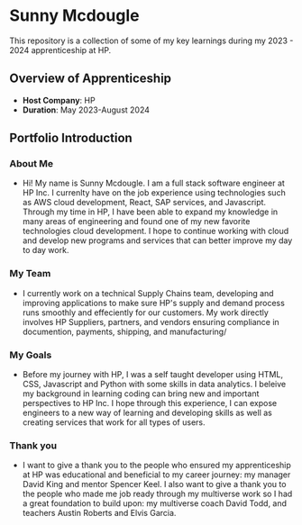 # Sunny Mcdougle

This repository is a collection of some of my key learnings during my 2023 - 2024 apprenticeship at HP.

## Overview of Apprenticeship
- **Host Company**: HP
- **Duration**: May 2023-August 2024

## Portfolio Introduction

### About Me
- Hi! My name is Sunny Mcdougle. I am a full stack software engineer at HP Inc. I currenlty have on the job experience using technologies such as AWS cloud development, React, SAP services, and Javascript. Through my time in HP, I have been able to expand my knowledge in many areas of engineering and found one of my new favorite technologies cloud development. I hope to continue working with cloud and develop new programs and services that can better improve my day to day work.

### My Team
- I currently work on a technical Supply Chains team, developing and improving applications to make sure HP's supply and demand process runs smoothly and effeciently for our customers. My work directly involves HP Suppliers, partners, and vendors ensuring compliance in documention, payments, shipping, and manufacturing/

### My Goals
- Before my journey with HP, I was a self taught developer using HTML, CSS, Javascript and Python with some skills in data analytics. I beleive my background in learning coding can bring new and important perspectives to HP Inc. I hope through this experience, I can expose engineers to a new way of learning and developing skills as well as creating services that work for all types of users.

### Thank you
- I want to give a thank you to the people who ensured my apprenticeship at HP was educational and beneficial to my career journey: my manager David King and mentor Spencer Keel. I also want to give a thank you to the people who made me job ready through my multiverse work so I had a great foundation to build upon: my multiverse coach David Todd, and teachers Austin Roberts and Elvis Garcia.
